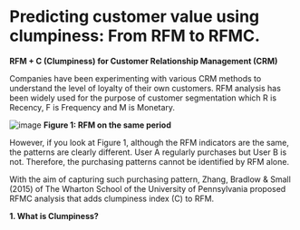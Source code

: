# Predicting customer value using clumpiness: From RFM to RFMC.  
**RFM + C (Clumpiness) for Customer Relationship Management (CRM)**

Companies have been experimenting with various CRM methods to understand the level of loyalty of their own customers. 
RFM analysis has been widely used for the purpose of customer segmentation which R is Recency, F is Frequency and M is Monetary.

![image](https://github.com/chantaporn-tubtimdee/RFMC/assets/37092034/0302ae83-18ff-47e7-89f4-70dbdd7c1e25)
										**Figure 1: RFM on the same period**

However, if you look at Figure 1, although the RFM indicators are the same, the patterns are clearly different. User A regularly purchases but User B is not. Therefore, the purchasing patterns cannot be identified by RFM alone.

With the aim of capturing such purchasing pattern, Zhang, Bradlow & Small (2015) of The Wharton School of the University of Pennsylvania proposed RFMC analysis that adds clumpiness index (C) to RFM.

**1. What is Clumpiness?**

